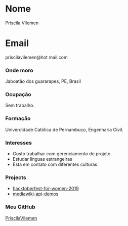 # Nome
Priscila Vilemen

# Email
priscilavilemen@hot
mail.com

### Onde moro
Jaboatão dos guararapes, PE, Brasil

### Ocupação
Sem trabalho.

### Formação
Univerdidade Católica de Pernambuco, Engenharia Civil.

### Interesses
- Gosto trabalhar com gerenciamento de projeto.
- Estudar linguas estrangeiras
- Esta em contato com diferentes culturas


### Projects
- [hacktoberfest-for-women-2019](https://github.com/PRISCILAVILEMEN/hacktoberfest-for-women-2019)
- [mediawiki-api-demos](Githttps://github.com/PRISCILAVILEMEN/mediawiki-api-demosHub) 

### Meu GitHub
[PriscilaVilemen](https://github.com/PRISCILAVILEMEN)